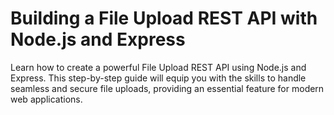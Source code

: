 # Building a File Upload REST API with Node.js and Express
Learn how to create a powerful File Upload REST API using Node.js and Express. This step-by-step guide will equip you with the skills to handle seamless and secure file uploads, providing an essential feature for modern web applications.
